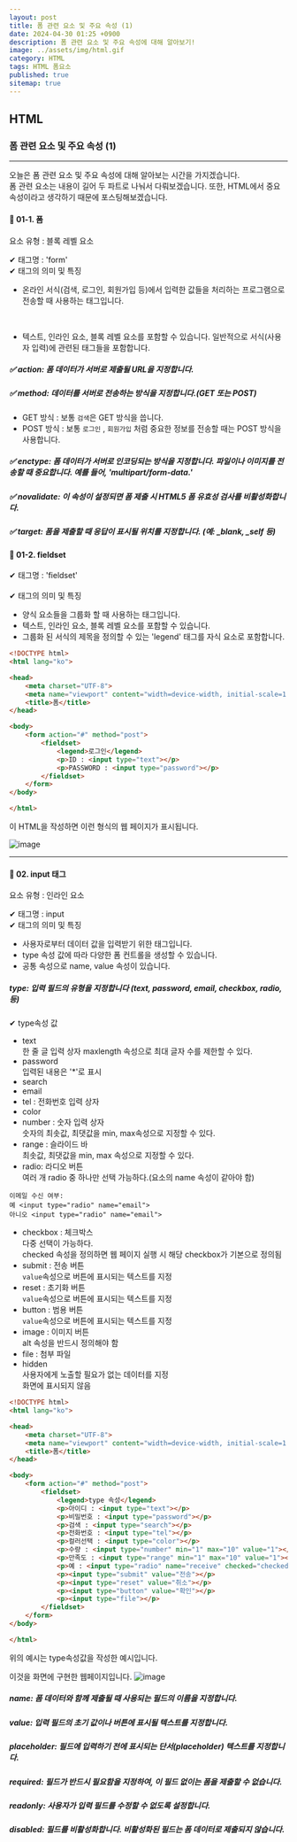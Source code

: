 ```yaml
---
layout: post
title: 폼 관련 요소 및 주요 속성 (1)
date: 2024-04-30 01:25 +0900
description: 폼 관련 요소 및 주요 속성에 대해 알아보기!
image: ../assets/img/html.gif
category: HTML
tags: HTML 폼요소
published: true
sitemap: true
---
```


## HTML

### 폼 관련 요소 및 주요 속성 (1)

<hr>

오늘은 폼 관련 요소 및 주요 속성에 대해 알아보는 시간을 가지겠습니다. <br>
폼 관련 요소는 내용이 길어 두 파트로 나눠서 다뤄보겠습니다. 또한, HTML에서 중요 속성이라고 생각하기 때문에 포스팅해보겠습니다.

#### 🎈 01-1. 폼
요소 유형 : 블록 레벨 요소 <br>

✔ 태그명 : 'form' <br>
✔  태그의 의미 및 특징 <br>
- 온라인 서식(검색, 로그인, 회원가입 등)에서 입력한 값들을 처리하는 프로그램으로 전송할 때 사용하는 태그입니다.
<br>

- 텍스트, 인라인 요소, 블록 레벨 요소를 포함할 수 있습니다. 일반적으로 서식(사용자 입력)에 관련된 태그들을 포함합니다.

##### ✅ action: 폼 데이터가 서버로 제출될 URL을 지정합니다.                             
##### ✅ method: 데이터를 서버로 전송하는 방식을 지정합니다.(GET 또는 POST)

- GET 방식 : 보통 `검색`은 GET 방식을 씁니다.<br>
- POST 방식 : 보통 `로그인` , `회원가입` 처럼 중요한 정보를 전송할 때는 POST 방식을 사용합니다.

##### ✅ enctype: 폼 데이터가 서버로 인코딩되는 방식을 지정합니다. 파일이나 이미지를 전송할 때 중요합니다. 예를 들어, 'multipart/form-data.'

##### ✅ novalidate: 이 속성이 설정되면 폼 제출 시 HTML5 폼 유효성 검사를 비활성화합니다.

##### ✅ target: 폼을 제출할 때 응답이 표시될 위치를 지정합니다. (예: _blank, _self 등)

#### 🎈 01-2. fieldset
✔ 태그명 : 'fieldset' <br>   
✔ 태그의 의미 및 특징 <br>
- 양식 요소들을 그룹화 할 때 사용하는 태그입니다.<br>
- 텍스트, 인라인 요소, 블록 레벨 요소를 포함할 수 있습니다.<br>
- 그룹화 된 서식의 제목을 정의할 수 있는 'legend' 태그를 자식 요소로 포함합니다.

````html
<!DOCTYPE html>
<html lang="ko">

<head>
    <meta charset="UTF-8">
    <meta name="viewport" content="width=device-width, initial-scale=1.0">
    <title>폼</title>
</head>

<body>
    <form action="#" method="post">
        <fieldset>
            <legend>로그인</legend>
            <p>ID : <input type="text"></p>
            <p>PASSWORD : <input type="password"></p>
        </fieldset>
    </form>
</body>

</html>
````

이 HTML을 작성하면 이런 형식의 웹 페이지가 표시됩니다.

![image](https://github.com/Hyeji1364/class2024/assets/161557112/e9574e63-30ff-439b-a2a0-6e2abb8b703f)

<hr>

#### 🎈 02. input 태그

요소 유형 : 인라인 요소 <br>

✔ 태그명 : input <br>
✔ 태그의 의미 및 특징 <br>
- 사용자로부터 데이터 값을 입력받기 위한 태그입니다.
- type 속성 값에 따라 다양한 폼 컨트롤을 생성할 수 있습니다.
- 공통 속성으로 name, value 속성이 있습니다.

##### type: 입력 필드의 유형을 지정합니다 (text, password, email, checkbox, radio, 등)

✔ type속성 값
- text <br>
한 줄 글 입력 상자
maxlength 속성으로 최대 글자 수를 제한할 수 있다.
- password<br>
입력된 내용은 '*'로 표시 
- search<br>
- email<br>
- tel : 전화번호 입력 상자<br>
- color<br>
- number : 숫자 입력 상자<br>
숫자의 최솟값, 최댓값을 min, max속성으로 지정할 수 있다.<br>
- range : 슬라이드 바<br>
최솟값, 최댓값을 min, max 속성으로 지정할 수 있다.<br>
- radio: 라디오 버튼<br>
여러 개 radio 중 하나만 선택 가능하다.(요소의 name 속성이 같아야 함)
````
이메일 수신 여부:
예 <input type="radio" name="email">
아니오 <input type="radio" name="email">
````
- checkbox : 체크박스<br>
다중 선택이 가능하다.<br>
checked 속성을 정의하면 웹 페이지 실행 시 해당 checkbox가 기본으로 정의됨<br>
- submit : 전송 버튼<br>
`value`속성으로 버튼에 표시되는 텍스트를 지정<br>
- reset : 초기화 버튼<br>
`value`속성으로 버튼에 표시되는 텍스트를 지정<br>
- button : 범용 버튼<br>
`value`속성으로 버튼에 표시되는 텍스트를 지정<br>
- image : 이미지 버튼<br>
alt 속성을 반드시 정의해야 함<br>
- file : 첨부 파일
- hidden<br>
사용자에게 노출할 필요가 없는 데이터를 지정<br>
화면에 표시되지 않음

````html
<!DOCTYPE html>
<html lang="ko">

<head>
    <meta charset="UTF-8">
    <meta name="viewport" content="width=device-width, initial-scale=1.0">
    <title>폼</title>
</head>

<body>
    <form action="#" method="post">
        <fieldset>
            <legend>type 속성</legend>
            <p>아이디 : <input type="text"></p>
            <p>비밀번호 : <input type="password"></p>
            <p>검색 : <input type="search"></p>
            <p>전화번호 : <input type="tel"></p>
            <p>컬러선택 : <input type="color"></p>
            <p>수량 : <input type="number" min="1" max="10" value="1"></p>
            <p>만족도 : <input type="range" min="1" max="10" value="1"></p>
            <p>예 : <input type="radio" name="receive" checked="checked"> css <input type="checkbox"></p>
            <p><input type="submit" value="전송"></p>
            <p><input type="reset" value="취소"></p>
            <p><input type="button" value="확인"></p>
            <p><input type="file"></p>
        </fieldset>
    </form>
</body>

</html>
````
위의 예시는 type속성값을 작성한 예시입니다.

이것을 화면에 구현한 웹페이지입니다.
![image](https://github.com/Hyeji1364/class2024/assets/161557112/61e29ea7-e949-4642-8032-39a4eadb8d16)

##### name: 폼 데이터와 함께 제출될 때 사용되는 필드의 이름을 지정합니다.

##### value: 입력 필드의 초기 값이나 버튼에 표시될 텍스트를 지정합니다.

##### placeholder: 필드에 입력하기 전에 표시되는 단서(placeholder) 텍스트를 지정합니다.

##### required: 필드가 반드시 필요함을 지정하여, 이 필드 없이는 폼을 제출할 수 없습니다.

##### readonly: 사용자가 입력 필드를 수정할 수 없도록 설정합니다.

##### disabled: 필드를 비활성화합니다. 비활성화된 필드는 폼 데이터로 제출되지 않습니다.
